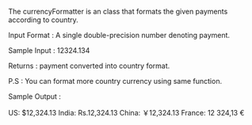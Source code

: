 The currencyFormatter is an class that formats the given payments according to country.

Input Format : A single double-precision number denoting payment.

Sample Input : 12324.134

Returns : payment converted into country format.

P.S : You can format more country currency using same function.
 
Sample Output : 

US: $12,324.13
India: Rs.12,324.13
China: ￥12,324.13
France: 12 324,13 €